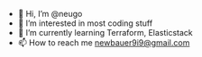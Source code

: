 - 👋 Hi, I’m @neugo
- 👀 I’m interested in most coding stuff
- 🌱 I’m currently learning Terraform, Elasticstack
- 📫 How to reach me newbauer9i9@gmail.com

<!---
neugo/neugo is a ✨ special ✨ repository because its `README.md` (this file) appears on your GitHub profile.
You can click the Preview link to take a look at your changes.
--->
